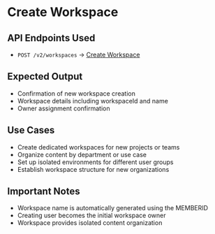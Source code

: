 # Create Workspace

## API Endpoints Used

- `POST /v2/workspaces` → [Create Workspace](https://help.sigmacomputing.com/reference/createworkspace)

## Expected Output

- Confirmation of new workspace creation
- Workspace details including workspaceId and name
- Owner assignment confirmation

## Use Cases

- Create dedicated workspaces for new projects or teams
- Organize content by department or use case
- Set up isolated environments for different user groups
- Establish workspace structure for new organizations

## Important Notes

- Workspace name is automatically generated using the MEMBERID
- Creating user becomes the initial workspace owner
- Workspace provides isolated content organization